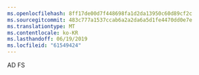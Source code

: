 ```yaml
---
ms.openlocfilehash: 8ff17de00d7f448698fa1d2da13950c60d89cf2c
ms.sourcegitcommit: 483c777a1537ccab6a2a2da6a5d1fe4470dd0e7e
ms.translationtype: MT
ms.contentlocale: ko-KR
ms.lasthandoff: 06/19/2019
ms.locfileid: "61549424"
---
```

AD FS